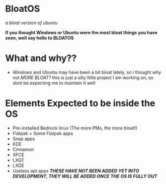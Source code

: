 # BloatOS
*a bloat version of ubuntu*


__If you thought Windows or Ubuntu were the most bloat things you have seen, well say hello to **BLOATOS**__
# What and why??
- Windows and Ubuntu may have been a bit bloat lately, so i thought why not *MORE BLOAT?* this is just a silly little project I am working on, so dont be expecting me to maintain it well
# Elements Expected to be inside the OS
- Pre-installed Bedrock linux (The more PMs, the more bloat!)
- Flatpak + Some Flatpak apps
- Snap apps
- KDE
- Cinnamon
- XFCE
- LXQT
- LXDE
- Useless apt apps
__*THESE HAVE NOT BEEN ADDED YET INTO DEVELOPMENT, THEY WILL BE ADDED ONCE THE OS IS FULLY OUT*__
